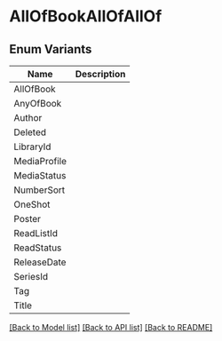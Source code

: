 # AllOfBookAllOfAllOf

## Enum Variants

| Name | Description |
|---- | -----|
| AllOfBook |  |
| AnyOfBook |  |
| Author |  |
| Deleted |  |
| LibraryId |  |
| MediaProfile |  |
| MediaStatus |  |
| NumberSort |  |
| OneShot |  |
| Poster |  |
| ReadListId |  |
| ReadStatus |  |
| ReleaseDate |  |
| SeriesId |  |
| Tag |  |
| Title |  |

[[Back to Model list]](../README.md#documentation-for-models) [[Back to API list]](../README.md#documentation-for-api-endpoints) [[Back to README]](../README.md)


